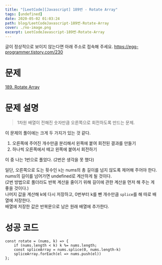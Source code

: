 ```yaml
---
title: "[LeetCode][Javascript] 189번 - Rotate Array"
tags: [undefined]
date: 2020-05-02 01:03:24
path: blog/LeetCodeJavascript-189번-Rotate-Array
cover: ./no-image.png
excerpt: LeetCodeJavascript-189번-Rotate-Array
---
```

글이 정상적으로 보이지 않는다면 아래 주소로 접속해 주세요.
https://egg-programmer.tistory.com/230
# 문제

[189. Rotate Array](https://leetcode.com/problems/rotate-array/)

# 문제 설명

>  
> 1차원 배열이 전해진 숫자만큼 오른쪽으로 회전하도록 만드는 문제.
> 

이 문제의 풀이에는 크게 두 가지가 있는 것 같다.

1.   오른쪽에 주어진 개수만큼 분리해서 왼쪽에 붙여 회전된 결과를 만들기
2.   하나씩 오른쪽에서 떼고 왼쪽에 붙여서 회전하기

이 중 나는 1번으로 풀었다. (2번은 생각을 못 했다)

일단, 오른쪽으로 도는 횟수인 `` k ``는 nums의 총 길이를 넘지 않도록 제어해 주어야 한다.  
nums의 길이를 넘어가면 undefined로 계산하게 될 것이다.  
(2번 방법으로 풀더라도 반복 계산을 줄이기 위해 길이에 관한 계산을 먼저 해 주는 게 좋을 것이다.)  
나머지 값을 계산해 k에 다시 저장하고, 0번부터 k를 뺀 개수만큼 `` splice ``를 해 따로 배열에 저장한다.  
배열에 저장한 값은 반복문으로 남은 원래 배열에 추가한다. 

# 성공 코드

<pre><code class="language-js">const rotate = (nums, k) =&gt; {
    if (nums.length &lt; k) k %= nums.length;
    const spliceArray = nums.splice(0, nums.length-k)
    spliceArray.forEach(el =&gt; nums.push(el))
};</code></pre>